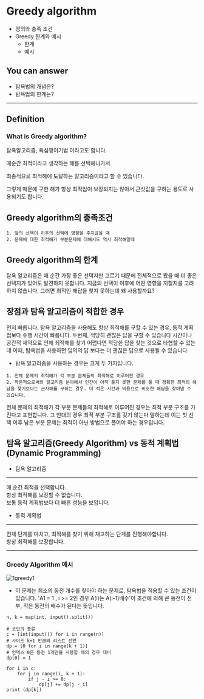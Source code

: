 # Greedy algorithm
- 정의와 충족 조건
- Greedy 한계와 예시
  - 한계
  - 예시

## You can answer
- 탐욕법의 개념은?
- 탐욕법의 한계는?
---

## Definition
### What is Greedy algorithm?
탐욕알고리즘, 욕심쟁이기법 이라고도 합니다.

매순간 최적이라고 생각하는 해를 선택해나가서

최종적으로 최적해에 도달하는 알고리즘이라고 할 수 있습니다.


그렇게 때문에 구한 해가 항상 최적임이 보장되지는 않아서 근삿값을 구하는 용도로 사용되기도 합니다.

## Greedy algorithm의 충족조건
```
1. 앞의 선택이 이후의 선택에 영향을 주지않을 때
2. 문제에 대한 최적해가 부분문제에 대해서도 역시 최적해일때
```

## Greedy algorithm의 한계
탐욕 알고리즘은 매 순간 가장 좋은 선택지만 고르기 때문에 전체적으로 봤을 때 더 좋은 선택지가 있어도 발견하지 못합니다. 지금의 선택이 이후에 어떤 영향을 끼칠지를 고려하지 않습니다.
그러면 최적인 해답을 찾지 못하는데 왜 사용할까요?

## 장점과 탐욕 알고리즘이 적합한 경우
먼저 빠릅니다. 탐욕 알고리즘을 사용해도 항상 최적해를 구할 수 있는 경우, 동적 계획법보다 수행 시간이 빠릅니다.
두번째, 적당히 괜찮은 답을 구할 수 있습니다 시간이나 공간적 제약으로 인해 최적해를 찾기 어렵다면 적당한 답을 찾는 것으로 타협할 수 있는데 이때, 탐욕법을 사용하면 임의의 답 보다는 더 괜찮은 답으로 사용될 수 있습니다.

- 탐욕 알고리즘을 사용하는 경우는 크게 두 가지입니다.

```
1. 전체 문제의 최적해가 각 부분 문제들의 최적해로 이루어진 경우
2. 학문적으로써의 알고리즘 분야에서 인간이 아직 풀지 못한 문제를 풀 때 정확한 최적의 해답을 찾기보다는 근사해를 구하는 경우. 더 적은 시간과 비용으로 비슷한 해답을 찾아낼 수 있습니다.
```

전체 문제의 최적해가 각 부분 문제들의 최적해로 이루어진 경우는 최적 부분 구조를 가진다고 표현합니다. 그 반대의 경우 최적 부분 구조를 갖기 않는다 말하는데 이는 첫 선택 이후 남은 부분 문제는 최적이 아닌 방법으로 풀어야 하는 경우입니다.  

## 탐욕 알고리즘(Greedy Algorithm) vs 동적 계획법(Dynamic Programming)


- 탐욕 알고리즘
---
매 순간 최적을 선택합니다.    
항상 최적해를 보장할 수 없습니다.  
보통 동적 계획법보다 더 빠른 성능을 보입니다.  

- 동적 계획법
---
전체 단계를 마치고, 최적해를 찾기 위해 재고하는 단계를 진행해야합니다.  
항상 최적해를 보장합니다.  


---
### Greedy Algorithm 예시
![1greedy1](https://user-images.githubusercontent.com/22022393/117656588-7ee3b480-b1d3-11eb-9ed1-10ea53eca229.png)



- 이 문제는 최소의 동전 개수를 찾아야 하는 문제로, 탐욕법을 적용할 수 있는 조건이 있습니다. 'A1 = 1 , i >= 2인 경우 A(i)는 A(i-1)배수'이 조건에 의해 큰 동전이 전부, 작은 동전의 배수가 된다는 뜻입니다.

```{.python}
n, k = map(int, input().split())

# 코인의 종류
c = [int(input()) for i in range(n)]
# 사이즈 k+1 만큼의 리스트 선언
dp = [0 for i in range(k + 1)]
# 인덱스 0은 동전 1개만을 사용할 때의 경우 대비
dp[0] = 1

for i in c:
    for j in range(i, k + 1):
        if j - i >= 0:
            dp[j] += dp[j - i]
print (dp[k])

```
